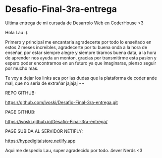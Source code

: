 # Desafio-Final-3ra-entrega
Ultima entrega de mi cursada de Desarrolo Web en CoderHouse <3

Hola Lau :).

Primero y principal me encantaria agradecerte por todo lo enseñado en estos 2 meses increibles, agradecerte por tu buena onda a la hora de enseñar, por estar siempre alegre y siempre tirarnos buena data, a la hora de aprender nos ayuda un monton, gracias por transmitirme esta pasion y espero poder encontrarnos en un futuro ya que imaginaras, pienso seguir por mucho mas. 

Te voy a dejar los links aca por las dudas que la plataforma de coder ande mal, que no seria de extrañar jajajaj ¬¬ 


REPO GITHUB:

https://github.com/ivoski/Desafio-Final-3ra-entrega.git

PAGE GITHUB: 

https://ivoski.github.io/Desafio-Final-3ra-entrega/

PAGE SUBIDA AL SERVIDOR NETIFLY:

https://hypedigitalstore.netlify.app



Aqui me despedio Lau, super agradecido por todo. 4ever Nerds <3
